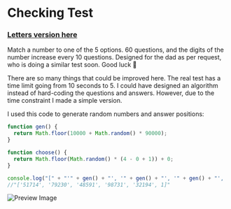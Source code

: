 # Checking Test
### [Letters version here](https://l-emi.github.io/checking-test-letters/)

Match a number to one of the 5 options. 60 questions, and the digits of the number increase every 10 questions. Designed for the dad as per request, who is doing a similar test soon. Good luck :pray:

There are so many things that could be improved here. The real test has a time limit going from 10 seconds to 5. I could have designed an algorithm instead of hard-coding the questions and answers. However, due to the time constraint I made a simple version.

I used this code to generate random numbers and answer positions: 

```javascript
function gen() {
  return Math.floor(10000 + Math.random() * 90000);
}

function choose() {
  return Math.floor(Math.random() * (4 - 0 + 1)) + 0;  
}

console.log("[" + "'" + gen() + "', '" + gen() + "', '" + gen() + "', '" + gen() + "', '" + gen() + "', "  + choose() + "]");
//"['51714', '79230', '48591', '98731', '32194', 1]"
```

![Preview Image](http://i.imgur.com/Sz0zNjI.png?1)
